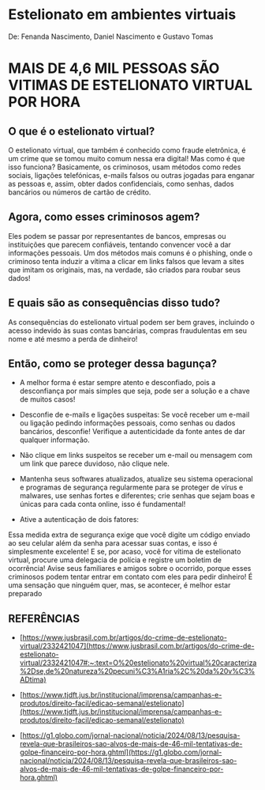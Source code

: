 # Estelionato em ambientes virtuais
De: Fenanda Nascimento, Daniel Nascimento e Gustavo Tomas

# MAIS DE 4,6 MIL PESSOAS SÃO VITIMAS DE ESTELIONATO VIRTUAL POR HORA 



## O que é o estelionato virtual?
O estelionato virtual, que também é conhecido como fraude eletrônica, é um crime que se tomou muito comum nessa era digital! Mas como é que isso funciona? Basicamente, os criminosos, usam métodos como redes sociais, ligações telefónicas, e-mails falsos ou outras jogadas para enganar as pessoas e, assim, obter dados confidenciais, como senhas, dados bancários ou números de cartão de crédito.

## Agora, como esses criminosos agem? 
Eles podem se passar por representantes de bancos, empresas ou instituições que parecem confiáveis, tentando convencer você a dar informações pessoais. Um dos métodos mais comuns é o phishing, onde o criminoso tenta induzir a vítima a clicar em links falsos que levam a sites que imitam os originais, mas, na verdade, são criados para roubar seus dados! 

## E quais são as consequências disso tudo?
As consequências do estelionato virtual podem ser bem graves, incluindo o acesso indevido às suas contas bancárias, compras fraudulentas em seu nome e até mesmo a perda de dinheiro!

## Então, como se proteger dessa bagunça? 

- A melhor forma é estar sempre atento e desconfiado, pois a desconfiança por mais simples que seja, pode ser a solução e a chave de muitos casos!

- Desconfie de e-mails e ligações suspeitas: Se você receber um e-mail ou ligação pedindo informações pessoais, como senhas ou dados bancários, desconfie! Verifique a autenticidade da fonte antes de dar qualquer informação. 

- Não clique em links suspeitos se receber um e-mail ou mensagem com um link que parece duvidoso, não clique nele.

- Mantenha seus softwares atualizados, atualize seu sistema operacional e programas de segurança regularmente para se proteger de vírus e malwares, use senhas fortes e diferentes; crie senhas que sejam boas e únicas para cada conta online, isso é fundamental!

- Ative a autenticação de dois fatores:

Essa medida extra de segurança exige que você digite um código enviado ao seu celular além da senha para acessar suas contas, e isso é simplesmente excelente!
E se, por acaso, você for vítima de estelionato virtual, procure uma delegacia de polícia e registre um boletim de ocorrência! Avise seus familiares e amigos sobre o ocorrido, porque esses criminosos podem tentar entrar em contato com eles para pedir dinheiro! É uma sensação que ninguém quer, mas, se acontecer, é melhor estar preparado

## REFERÊNCIAS

- [https://www.jusbrasil.com.br/artigos/do-crime-de-estelionato-virtual/2332421047](https://www.jusbrasil.com.br/artigos/do-crime-de-estelionato-virtual/2332421047#:~:text=O%20estelionato%20virtual%20caracteriza%2Dse,de%20natureza%20pecuni%C3%A1ria%2C%20da%20v%C3%ADtima)

- [https://www.tjdft.jus.br/institucional/imprensa/campanhas-e-produtos/direito-facil/edicao-semanal/estelionato](https://www.tjdft.jus.br/institucional/imprensa/campanhas-e-produtos/direito-facil/edicao-semanal/estelionato)

- [https://g1.globo.com/jornal-nacional/noticia/2024/08/13/pesquisa-revela-que-brasileiros-sao-alvos-de-mais-de-46-mil-tentativas-de-golpe-financeiro-por-hora.ghtml](https://g1.globo.com/jornal-nacional/noticia/2024/08/13/pesquisa-revela-que-brasileiros-sao-alvos-de-mais-de-46-mil-tentativas-de-golpe-financeiro-por-hora.ghtml)
